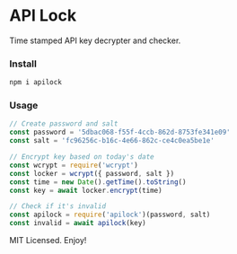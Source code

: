 # API Lock
Time stamped API key decrypter and checker.

### Install
```bash
npm i apilock
```

### Usage
```javascript
// Create password and salt
const password = '5dbac068-f55f-4ccb-862d-8753fe341e09'
const salt = 'fc96256c-b16c-4e66-862c-ce4c0ea5be1e'

// Encrypt key based on today's date
const wcrypt = require('wcrypt')
const locker = wcrypt({ password, salt })
const time = new Date().getTime().toString()
const key = await locker.encrypt(time)

// Check if it's invalid
const apilock = require('apilock')(password, salt)
const invalid = await apilock(key)
```
MIT Licensed. Enjoy!

